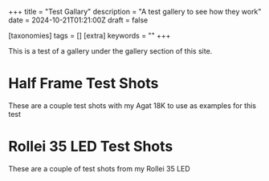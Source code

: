 +++
title = "Test Gallary"
description = "A test gallery to see how they work"
date = 2024-10-21T01:21:00Z
draft = false

[taxonomies]
tags = []
[extra]
keywords = ""
+++

<script type="text/javascript" src="https://cdn.jsdelivr.net/npm/jquery@3.3.1/dist/jquery.min.js"></script>
<link href="https://cdn.jsdelivr.net/npm/nanogallery2@3/dist/css/nanogallery2.min.css" rel="stylesheet" type="text/css">
<script type="text/javascript" src="https://cdn.jsdelivr.net/npm/nanogallery2@3/dist/jquery.nanogallery2.min.js"></script>

<script>
    function createNanogalleryDiv(images) {
    // Create the main div element
    const galleryDiv = document.createElement('div');
    galleryDiv.id = 'gallery';
    galleryDiv.setAttribute('data-nanogallery2', JSON.stringify({
        thumbnailWidth: 'auto',
        thumbnailHeight: '500',
        thumbnailLabel: {
            position: 'overImageOnBottom',
        },
        thumbnailAlignment: 'center',
        thumbnailOpenImage: true,
    }));

    // Create anchor elements for each image and append to the gallery div
    images.forEach((imagePath) => {
        const anchor = document.createElement('a');
        anchor.href = imagePath;
        anchor.setAttribute('data-ngthumb', imagePath);
        galleryDiv.appendChild(anchor);
    });

    return galleryDiv;
}
</script>

This is a test of a gallery under the gallery section of this site.

# Half Frame Test Shots

These are a couple test shots with my Agat 18K to use as examples for this test

<!-- <div id="test-gallery1">
    <script>
        const images1 = ['./img/IMG_0248.JPG', './img/IMG_0247.jpg'];
        const gallery1 = createNanogalleryDiv(images1);
        document.getElementById('test-gallery1').appendChild(gallery1);
    </script>
</div> -->

<div ID="test1" data-nanogallery2='{
    "thumbnailWidth": "auto",
    "thumbnailHeight": "500",
    "thumbnailLabel": {
        "position": "overImageOnBottom"
    },
    "thumbnailAlignment": "center",
    "thumbnailOpenImage": true
}'>
    <a href="./img/IMG_0248.JPG" data-ngthumb="./img/IMG_0248.JPG"></a>
    <a href="./img/IMG_0247.jpg" data-ngthumb="./img/IMG_0247.jpg"></a>
</div>

# Rollei 35 LED Test Shots

These are a couple of test shots from my Rollei 35 LED 

<!-- <div id="test-gallery2">
    <script>
        const images2 = ['./img/IMG_0252.JPG', './img/IMG_0253.JPG'];
        const gallery2 = createNanogalleryDiv(images2);
        document.getElementById('test-gallery2').appendChild(gallery2);
    </script>
</div> -->

<div ID="test2" data-nanogallery2='{
    "thumbnailWidth": "auto",
    "thumbnailHeight": "500",
    "thumbnailLabel": {
        "position": "overImageOnBottom"
    },
    "thumbnailAlignment": "center",
    "thumbnailOpenImage": true
}'>
    <a href="./img/IMG_0252.JPG" data-ngthumb="./img/IMG_0252.JPG"></a>
    <a href="./img/IMG_0253.jpg" data-ngthumb="./img/IMG_0253.jpg"></a>
</div>
